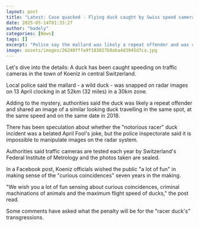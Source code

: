 ```yaml
---
layout: post
title: "Latest: Case quacked - Flying duck caught by Swiss speed camera is repeat offender"
date: 2025-05-14T01:33:27
author: "badely"
categories: [News]
tags: []
excerpt: "Police say the mallard was likely a repeat offender and was caught in the same spot seven years ago."
image: assets/images/26240fffa9f183027b0aba4d3945d7ca.jpg
---
```


Let's dive into the details: A duck has been caught speeding on traffic cameras in the town of Koeniz in central Switzerland.

Local police said the mallard - a wild duck - was snapped on radar images on 13 April clocking in at 52km (32 miles) in a 30km zone.

Adding to the mystery, authorities said the duck was likely a repeat offender and shared an image of a similar looking duck travelling in the same spot, at the same speed and on the same date in 2018.

There has been speculation about whether the "notorious racer" duck incident was a belated April Fool's joke, but the police inspectorate said it is impossible to manipulate images on the radar system.

Authorities said traffic cameras are tested each year by Switzerland's Federal Institute of Metrology and the photos taken are sealed.

In a Facebook post, Koeniz officials wished the public "a lot of fun" in making sense of the "curious coincidences" seven years in the making.

"We wish you a lot of fun sensing about curious coincidences, criminal machinations of animals and the maximum flight speed of ducks," the post read.

Some comments have asked what the penalty will be for the "racer duck's" transgressions.

